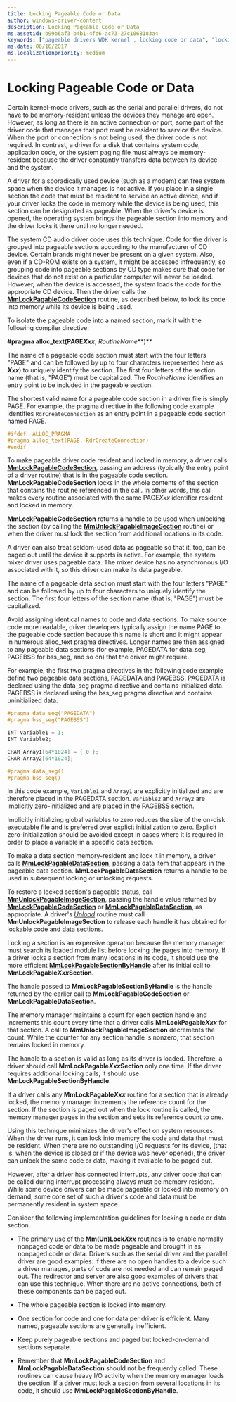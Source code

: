 ```yaml
---
title: Locking Pageable Code or Data
author: windows-driver-content
description: Locking Pageable Code or Data
ms.assetid: b99b6af3-b4b1-4fd6-ac73-27c1068183a4
keywords: ["pageable drivers WDK kernel , locking code or data", "locking WDK pageable drivers", "restoring pageable status", "resident code WDK pageable drivers", "isolating pageable code", "PAGE keyword WDK"]
ms.date: 06/16/2017
ms.localizationpriority: medium
---
```


# Locking Pageable Code or Data





Certain kernel-mode drivers, such as the serial and parallel drivers, do not have to be memory-resident unless the devices they manage are open. However, as long as there is an active connection or port, some part of the driver code that manages that port must be resident to service the device. When the port or connection is not being used, the driver code is not required. In contrast, a driver for a disk that contains system code, application code, or the system paging file must always be memory-resident because the driver constantly transfers data between its device and the system.

A driver for a sporadically used device (such as a modem) can free system space when the device it manages is not active. If you place in a single section the code that must be resident to service an active device, and if your driver locks the code in memory while the device is being used, this section can be designated as pageable. When the driver's device is opened, the operating system brings the pageable section into memory and the driver locks it there until no longer needed.

The system CD audio driver code uses this technique. Code for the driver is grouped into pageable sections according to the manufacturer of CD device. Certain brands might never be present on a given system. Also, even if a CD-ROM exists on a system, it might be accessed infrequently, so grouping code into pageable sections by CD type makes sure that code for devices that do not exist on a particular computer will never be loaded. However, when the device is accessed, the system loads the code for the appropriate CD device. Then the driver calls the [**MmLockPagableCodeSection**](https://msdn.microsoft.com/library/windows/hardware/ff554601) routine, as described below, to lock its code into memory while its device is being used.

To isolate the pageable code into a named section, mark it with the following compiler directive:

**\#pragma alloc\_text(PAGE*Xxx***, *RoutineName***)**

The name of a pageable code section must start with the four letters "PAGE" and can be followed by up to four characters (represented here as ***Xxx***) to uniquely identify the section. The first four letters of the section name (that is, "PAGE") must be capitalized. The *RoutineName* identifies an entry point to be included in the pageable section.

The shortest valid name for a pageable code section in a driver file is simply PAGE. For example, the pragma directive in the following code example identifies `RdrCreateConnection` as an entry point in a pageable code section named PAGE.

```cpp
#ifdef  ALLOC_PRAGMA 
#pragma alloc_text(PAGE, RdrCreateConnection) 
#endif 
```

To make pageable driver code resident and locked in memory, a driver calls [**MmLockPagableCodeSection**](https://msdn.microsoft.com/library/windows/hardware/ff554601), passing an address (typically the entry point of a driver routine) that is in the pageable code section. **MmLockPagableCodeSection** locks in the whole contents of the section that contains the routine referenced in the call. In other words, this call makes every routine associated with the same PAGE*Xxx* identifier resident and locked in memory.

**MmLockPagableCodeSection** returns a handle to be used when unlocking the section (by calling the [**MmUnlockPagableImageSection**](https://msdn.microsoft.com/library/windows/hardware/ff556377) routine) or when the driver must lock the section from additional locations in its code.

A driver can also treat seldom-used data as pageable so that it, too, can be paged out until the device it supports is active. For example, the system mixer driver uses pageable data. The mixer device has no asynchronous I/O associated with it, so this driver can make its data pageable.

The name of a pageable data section must start with the four letters "PAGE" and can be followed by up to four characters to uniquely identify the section. The first four letters of the section name (that is, "PAGE") must be capitalized.

Avoid assigning identical names to code and data sections. To make source code more readable, driver developers typically assign the name PAGE to the pageable code section because this name is short and it might appear in numerous alloc\_text pragma directives. Longer names are then assigned to any pageable data sections (for example, PAGEDATA for data\_seg, PAGEBSS for bss\_seg, and so on) that the driver might require.

For example, the first two pragma directives in the following code example define two pageable data sections, PAGEDATA and PAGEBSS. PAGEDATA is declared using the data\_seg pragma directive and contains initialized data. PAGEBSS is declared using the bss\_seg pragma directive and contains uninitialized data.

```cpp
#pragma data_seg("PAGEDATA")
#pragma bss_seg("PAGEBSS")

INT Variable1 = 1;
INT Variable2;

CHAR Array1[64*1024] = { 0 };
CHAR Array2[64*1024];

#pragma data_seg()
#pragma bss_seg()
```

In this code example, `Variable1` and `Array1` are explicitly initialized and are therefore placed in the PAGEDATA section. `Variable2` and `Array2` are implicitly zero-initialized and are placed in the PAGEBSS section.

Implicitly initializing global variables to zero reduces the size of the on-disk executable file and is preferred over explicit initialization to zero. Explicit zero-initialization should be avoided except in cases where it is required in order to place a variable in a specific data section.

To make a data section memory-resident and lock it in memory, a driver calls [**MmLockPagableDataSection**](https://msdn.microsoft.com/library/windows/hardware/ff554607), passing a data item that appears in the pageable data section. **MmLockPagableDataSection** returns a handle to be used in subsequent locking or unlocking requests.

To restore a locked section's pageable status, call [**MmUnlockPagableImageSection**](https://msdn.microsoft.com/library/windows/hardware/ff556377), passing the handle value returned by [**MmLockPagableCodeSection**](https://msdn.microsoft.com/library/windows/hardware/ff554601) or [**MmLockPagableDataSection**](https://msdn.microsoft.com/library/windows/hardware/ff554607), as appropriate. A driver's [*Unload*](https://msdn.microsoft.com/library/windows/hardware/ff564886) routine must call **MmUnlockPagableImageSection** to release each handle it has obtained for lockable code and data sections.

Locking a section is an expensive operation because the memory manager must search its loaded module list before locking the pages into memory. If a driver locks a section from many locations in its code, it should use the more efficient [**MmLockPagableSectionByHandle**](https://msdn.microsoft.com/library/windows/hardware/ff554610) after its initial call to **MmLockPagable*Xxx*Section**.

The handle passed to **MmLockPagableSectionByHandle** is the handle returned by the earlier call to **MmLockPagableCodeSection** or **MmLockPagableDataSection**.

The memory manager maintains a count for each section handle and increments this count every time that a driver calls **MmLockPagable*Xxx*** for that section. A call to **MmUnlockPagableImageSection** decrements the count. While the counter for any section handle is nonzero, that section remains locked in memory.

The handle to a section is valid as long as its driver is loaded. Therefore, a driver should call **MmLockPagable*Xxx*Section** only one time. If the driver requires additional locking calls, it should use **MmLockPagableSectionByHandle**.

If a driver calls any **MmLockPagable*Xxx*** routine for a section that is already locked, the memory manager increments the reference count for the section. If the section is paged out when the lock routine is called, the memory manager pages in the section and sets its reference count to one.

Using this technique minimizes the driver's effect on system resources. When the driver runs, it can lock into memory the code and data that must be resident. When there are no outstanding I/O requests for its device, (that is, when the device is closed or if the device was never opened), the driver can unlock the same code or data, making it available to be paged out.

However, after a driver has connected interrupts, any driver code that can be called during interrupt processing always must be memory resident. While some device drivers can be made pageable or locked into memory on demand, some core set of such a driver's code and data must be permanently resident in system space.

Consider the following implementation guidelines for locking a code or data section.

-   The primary use of the **Mm(Un)Lock*Xxx*** routines is to enable normally nonpaged code or data to be made pageable and brought in as nonpaged code or data. Drivers such as the serial driver and the parallel driver are good examples: if there are no open handles to a device such a driver manages, parts of code are not needed and can remain paged out. The redirector and server are also good examples of drivers that can use this technique. When there are no active connections, both of these components can be paged out.

-   The whole pageable section is locked into memory.

-   One section for code and one for data per driver is efficient. Many named, pageable sections are generally inefficient.

-   Keep purely pageable sections and paged but locked-on-demand sections separate.

-   Remember that **MmLockPagableCodeSection** and **MmLockPagableDataSection** should not be frequently called. These routines can cause heavy I/O activity when the memory manager loads the section. If a driver must lock a section from several locations in its code, it should use **MmLockPagableSectionByHandle**.

 

 




